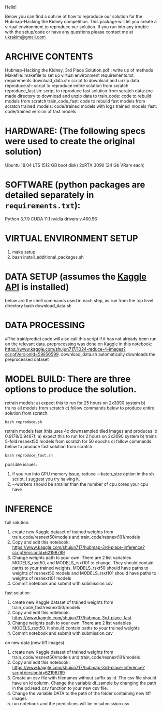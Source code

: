 Hello!

Below you can find a outline of how to reproduce our solution for the Hubmap-Hacking the Kidney competition.
This package will let you create a virtual environment to reproduce our solution.
If you run into any trouble with the setup/code or have any questions please contact me at ukrakim@gmail.com

# ARCHIVE CONTENTS
Hubmap-Hacking the Kidney, 3rd Place Solution.pdf : write up of methods
Makefile: makefile to set up virtual environment
requirements.txt: requirements
download_data.sh: script to download and unzip data
reproduce.sh: script to reproduce entire solution from scratch
reproduce_fast.sh: script to reproduce fast solution from scratch
data: pre-made directory to download and unzip data to
train_code: code to rebuild models from scratch
train_code_fast: code to rebuild fast models from scratch
trained_models: code/trained models with logs
trained_models_fast: code/trained version of fast models

# HARDWARE: (The following specs were used to create the original solution)
Ubuntu 18.04 LTS (512 GB boot disk)
2xRTX 3090 (24 Gb VRam each)

# SOFTWARE (python packages are detailed separately in `requirements.txt`):
Python 3.7.9
CUDA 11.1
nvidia drivers v.460.56


# VIRTUAL ENVIRONMENT SETUP
1) make setup
2) bash install_additional_packages.sh

# DATA SETUP (assumes the [Kaggle API](https://github.com/Kaggle/kaggle-api) is installed)
below are the shell commands used in each step, as run from the top level directory
bash download_data.sh

# DATA PROCESSING
#The train/predict code will also call this script if it has not already been run on the relevant data.
preprocessing was done on Kaggle in this notebook: https://www.kaggle.com/shujun717/1024-reduce-4-images?scriptVersionId=59850599. download_data.sh automatically downloads the preprocessed dataset

# MODEL BUILD: There are three options to produce the solution.
retrain models:
a) expect this to run for 25 hours on 2x3090 system
b) trains all models from scratch
c) follow commands below to produce entire solution from scratch

```
bash reproduce.sh
```

retrain models fast (this uses 4x downsampled tiled images and produces lb 0.9178/0.9467):
a) expect this to run for 2 hours on 2x3090 system
b) trains 5-fold resnext50 models from scratch for 50 epochs
c) follow commands below to produce fast solution from scratch

```
bash reproduce_fast.sh
```

possible issues:
1) if you run into GPU memory issue, reduce --batch_size option in the sh script.
I suggest you try halving it.
2) --workers should be smaller than the number of cpu cores your cpu have

# INFERENCE
full solution:
1) create new Kaggle dataset of trained weights from train_code/resnext50/models and train_code/resnext101/models
2) Copy and edit this notebook: https://www.kaggle.com/shujun717/hubmap-3rd-place-inference?scriptVersionId=62198789
3) Change weights path to your own. There are 2 list variables MODELS_rsxt50, and MODELS_rsxt101 to change. They should contain paths to your trained weights. MODELS_rsxt50 should have paths to weights of resnext50 models and MODELS_rsxt101 should have paths to weights of resnext101 models
4) Commit notebook and submit with submission.csv

fast solution:
1) create new Kaggle dataset of trained weights from train_code_fast/resnext50/models
2) Copy and edit this notebook: https://www.kaggle.com/shujun717/hubmap-3rd-place-fast
3) Change weights path to your own. There are 2 list variables MODELS_rsxt50. It should contain
paths to your trained weights
4) Commit notebook and submit with submission.csv

on new data (new tiff images)
1) create new Kaggle dataset of trained weights from train_code/resnext50/models and train_code/resnext101/models
2) Copy and edit this notebook: https://www.kaggle.com/shujun717/hubmap-3rd-place-inference?scriptVersionId=62198789
3) Create an csv file with filenames without suffix as id. The csv file should have an id column. Change the variable df_sample by changing the path in the pd.read_csv function to your new csv file.
4) Change the variable DATA to the path of the folder containing new tiff images
5) run notebook and the predictions will be in submission.csv
